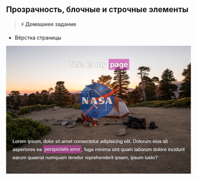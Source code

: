
## Прозрачность, блочные и строчные элементы

> **⚡️ Домашнее задание**

- Вёрстка страницы

<img src="./img/img1.png" />
